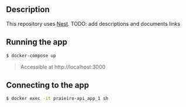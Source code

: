 ## Description

This repository uses [Nest](https://github.com/nestjs/nest).
TODO: add descriptions and documents links


## Running the app

```bash
$ docker-compose up
```
> Accessible at http://localhost:3000

## Connecting to the app

```bash
$ docker exec -it praieiro-api_app_1 sh
```

